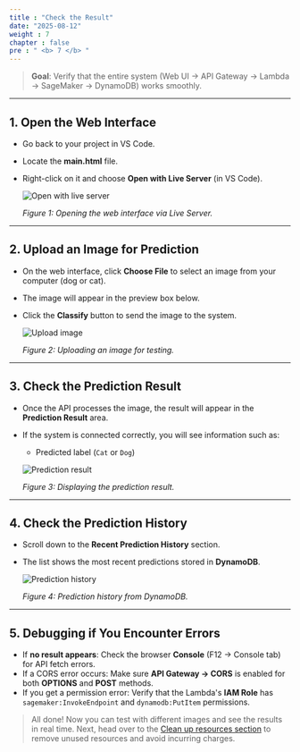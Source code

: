```yaml
---
title : "Check the Result"
date: "2025-08-12"
weight : 7
chapter : false
pre : " <b> 7 </b> "
---
```


> **Goal**: Verify that the entire system (Web UI → API Gateway → Lambda → SageMaker → DynamoDB) works smoothly.

---

## 1. Open the Web Interface

- Go back to your project in VS Code.
- Locate the **main.html** file.
- Right-click on it and choose **Open with Live Server** (in VS Code).

  ![Open with live server](/images/7.check/check-1.png)

  *Figure 1: Opening the web interface via Live Server.*

---

## 2. Upload an Image for Prediction

- On the web interface, click **Choose File** to select an image from your computer (dog or cat).
- The image will appear in the preview box below.
- Click the **Classify** button to send the image to the system.

  ![Upload image](/images/7.check/check-2.png)

  *Figure 2: Uploading an image for testing.*

---

## 3. Check the Prediction Result

- Once the API processes the image, the result will appear in the **Prediction Result** area.
- If the system is connected correctly, you will see information such as:  
  - Predicted label (`Cat` or `Dog`)  

  ![Prediction result](/images/7.check/check-3.png)

  *Figure 3: Displaying the prediction result.*

---

## 4. Check the Prediction History

- Scroll down to the **Recent Prediction History** section.
- The list shows the most recent predictions stored in **DynamoDB**.

  ![Prediction history](/images/7.check/check-4.png)

  *Figure 4: Prediction history from DynamoDB.*

---

## 5. Debugging if You Encounter Errors

- If **no result appears**: Check the browser **Console** (F12 → Console tab) for API fetch errors.
- If a CORS error occurs: Make sure **API Gateway → CORS** is enabled for both **OPTIONS** and **POST** methods.
- If you get a permission error: Verify that the Lambda's **IAM Role** has `sagemaker:InvokeEndpoint` and `dynamodb:PutItem` permissions.

> All done!
> Now you can test with different images and see the results in real time. Next, head over to the [Clean up resources section](/8-cleanup/) to remove unused resources and avoid incurring charges.